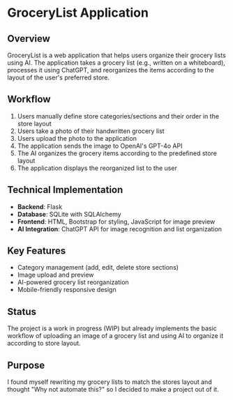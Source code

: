 # GroceryList Application

## Overview
GroceryList is a web application that helps users organize their grocery lists using AI. The application takes a grocery list (e.g., written on a whiteboard), processes it using ChatGPT, and reorganizes the items according to the layout of the user's preferred store.

## Workflow
1. Users manually define store categories/sections and their order in the store layout
2. Users take a photo of their handwritten grocery list
3. Users upload the photo to the application
4. The application sends the image to OpenAI's GPT-4o API
5. The AI organizes the grocery items according to the predefined store layout
6. The application displays the reorganized list to the user

## Technical Implementation
- **Backend**: Flask
- **Database**: SQLite with SQLAlchemy
- **Frontend**: HTML, Bootstrap for styling, JavaScript for image preview
- **AI Integration**: ChatGPT API for image recognition and list organization

## Key Features
- Category management (add, edit, delete store sections)
- Image upload and preview
- AI-powered grocery list reorganization
- Mobile-friendly responsive design

## Status
The project is a work in progress (WIP) but already implements the basic workflow of uploading an image of a grocery list and using AI to organize it according to store layout.

## Purpose
I found myself rewriting my grocery lists to match the stores layout and thought "Why not automate this?" so I decided to make a project out of it.
